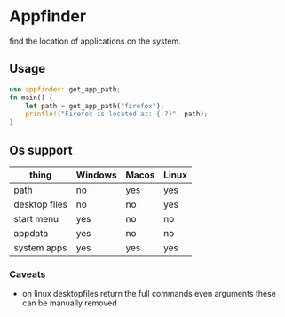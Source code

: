 # Appfinder

find the location of applications on the system.

## Usage

```rust
use appfinder::get_app_path;
fn main() {
    let path = get_app_path("firefox");
    println!("Firefox is located at: {:?}", path);
}
```

## Os support

| thing         | Windows | Macos | Linux |
| ------------- | ------- | ----- | ----- |
| path          | no      | yes   | yes   |
| desktop files | no      | no    | yes   |
| start menu    | yes     | no    | no    |
| appdata       | yes     | no    | no    |
| system apps   | yes     | yes   | yes   |

### Caveats

- on linux desktopfiles return the full commands even arguments these can be manually removed